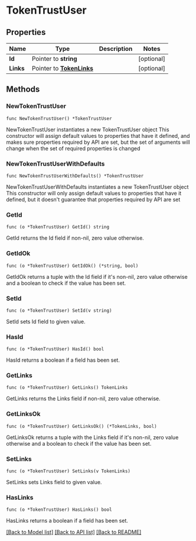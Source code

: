# TokenTrustUser

## Properties

Name | Type | Description | Notes
------------ | ------------- | ------------- | -------------
**Id** | Pointer to **string** |  | [optional] 
**Links** | Pointer to [**TokenLinks**](TokenLinks.md) |  | [optional] 

## Methods

### NewTokenTrustUser

`func NewTokenTrustUser() *TokenTrustUser`

NewTokenTrustUser instantiates a new TokenTrustUser object
This constructor will assign default values to properties that have it defined,
and makes sure properties required by API are set, but the set of arguments
will change when the set of required properties is changed

### NewTokenTrustUserWithDefaults

`func NewTokenTrustUserWithDefaults() *TokenTrustUser`

NewTokenTrustUserWithDefaults instantiates a new TokenTrustUser object
This constructor will only assign default values to properties that have it defined,
but it doesn't guarantee that properties required by API are set

### GetId

`func (o *TokenTrustUser) GetId() string`

GetId returns the Id field if non-nil, zero value otherwise.

### GetIdOk

`func (o *TokenTrustUser) GetIdOk() (*string, bool)`

GetIdOk returns a tuple with the Id field if it's non-nil, zero value otherwise
and a boolean to check if the value has been set.

### SetId

`func (o *TokenTrustUser) SetId(v string)`

SetId sets Id field to given value.

### HasId

`func (o *TokenTrustUser) HasId() bool`

HasId returns a boolean if a field has been set.

### GetLinks

`func (o *TokenTrustUser) GetLinks() TokenLinks`

GetLinks returns the Links field if non-nil, zero value otherwise.

### GetLinksOk

`func (o *TokenTrustUser) GetLinksOk() (*TokenLinks, bool)`

GetLinksOk returns a tuple with the Links field if it's non-nil, zero value otherwise
and a boolean to check if the value has been set.

### SetLinks

`func (o *TokenTrustUser) SetLinks(v TokenLinks)`

SetLinks sets Links field to given value.

### HasLinks

`func (o *TokenTrustUser) HasLinks() bool`

HasLinks returns a boolean if a field has been set.


[[Back to Model list]](../README.md#documentation-for-models) [[Back to API list]](../README.md#documentation-for-api-endpoints) [[Back to README]](../README.md)


